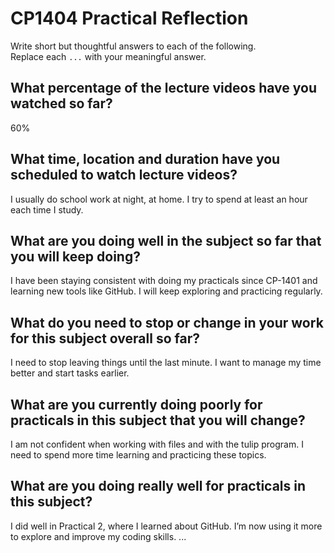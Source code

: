 # CP1404 Practical Reflection

Write short but thoughtful answers to each of the following.  
Replace each `...` with your meaningful answer.

## What percentage of the lecture videos have you watched so far?

60%

## What time, location and duration have you scheduled to watch lecture videos?

I usually do school work at night, at home. I try to spend at least an hour each time I study.

## What are you doing well in the subject so far that you will keep doing?

I have been staying consistent with doing my practicals since CP-1401 and learning new tools like GitHub. 
I will keep exploring and practicing regularly.

## What do you need to stop or change in your work for this subject overall so far?

I need to stop leaving things until the last minute. I want to manage my time better and start tasks earlier.

## What are you currently doing poorly for practicals in this subject that you will change?

I am not confident when working with files and with the tulip program. 
I need to spend more time learning and practicing these topics.

## What are you doing really well for practicals in this subject?

I did well in Practical 2, where I learned about GitHub. I’m now using it more to explore and improve my coding skills.
...